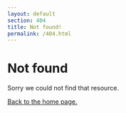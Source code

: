 ```yaml
---
layout: default
section: 404
title: Not found!
permalink: /404.html
---
```


<div class="innerwrapper Bxz(bb) Pt(40px) Px(10px) Mb(50px) Mx(a)--sm Maw(1000px)--sm W(90%)--sm W(a)">
    <h1>Not found</h1>
    <p>Sorry we could not find that resource.</p>
    <p><a href="{{'/' | relative_url }}">Back to the home page.</a></p>
</div>